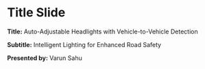 # Title Slide

**Title:** Auto-Adjustable Headlights with Vehicle-to-Vehicle Detection

**Subtitle:** Intelligent Lighting for Enhanced Road Safety

**Presented by:** Varun Sahu

